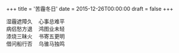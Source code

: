 +++
title = '苦霾冬日'
date = 2015-12-26T00:00:00
draft = false
+++

<div class="poem">
<pre>
湿霾遮障久  心事总难平
病侣愁方退  鸿图业未轻
漆烧三昧火  书寄五更明
借问船行否  乌骓马独鸣
</pre>
</div>

